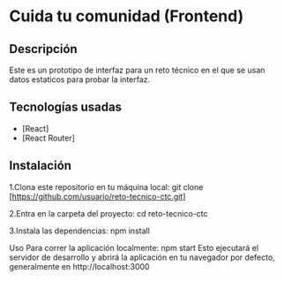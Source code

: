 # Cuida tu comunidad (Frontend)

## Descripción
Este es un prototipo de interfaz para un reto técnico en el que se usan datos estaticos para probar la interfaz.

## Tecnologías usadas

- [React]
- [React Router]

## Instalación
1.Clona este repositorio en tu máquina local:
   git clone [https://github.com/usuario/reto-tecnico-ctc.git]
   
2.Entra en la carpeta del proyecto:
  cd reto-tecnico-ctc

3.Instala las dependencias:
npm install

Uso
Para correr la aplicación localmente:
npm start
Esto ejecutará el servidor de desarrollo y abrirá la aplicación en tu navegador por defecto, generalmente en http://localhost:3000
